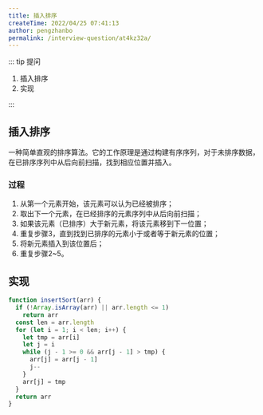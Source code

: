 ```yaml
---
title: 插入排序
createTime: 2022/04/25 07:41:13
author: pengzhanbo
permalink: /interview-question/at4kz32a/
---
```


::: tip 提问

1. 插入排序
2. 实现

:::

## 插入排序

一种简单直观的排序算法。它的工作原理是通过构建有序序列，对于未排序数据，在已排序序列中从后向前扫描，找到相应位置并插入。

### 过程

1. 从第一个元素开始，该元素可以认为已经被排序；
2. 取出下一个元素，在已经排序的元素序列中从后向前扫描；
3. 如果该元素（已排序）大于新元素，将该元素移到下一位置；
4. 重复步骤3，直到找到已排序的元素小于或者等于新元素的位置；
5. 将新元素插入到该位置后；
6. 重复步骤2~5。

## 实现

```js
function insertSort(arr) {
  if (!Array.isArray(arr) || arr.length <= 1)
    return arr
  const len = arr.length
  for (let i = 1; i < len; i++) {
    let tmp = arr[i]
    let j = i
    while (j - 1 >= 0 && arr[j - 1] > tmp) {
      arr[j] = arr[j - 1]
      j--
    }
    arr[j] = tmp
  }
  return arr
}
```
